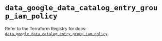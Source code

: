 # `data_google_data_catalog_entry_group_iam_policy`

Refer to the Terraform Registry for docs: [`data_google_data_catalog_entry_group_iam_policy`](https://registry.terraform.io/providers/hashicorp/google-beta/6.49.0/docs/data-sources/google_data_catalog_entry_group_iam_policy).
